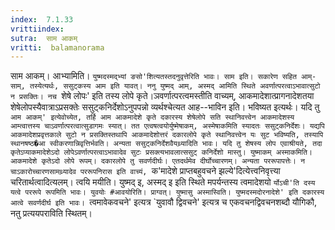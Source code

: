 ```yaml
---
index:  7.1.33
vrittiindex: 
sutra:  साम आकम्
vritti:  balamanorama 
---
```


साम आकम्। आभ्यामिति। `युष्मदस्मद्भ्यां ङसो'शित्यतस्तदनुवृत्तेरिति भावः। साम इति। सकारेण सहित आम्-साम्, तस्येत्यर्थः, ससुट्कस्य आम इति यावत्। ननु युष्मद् आम्, अस्मद् आमिति स्थिते अवर्णात्परत्वाऽभावात्सुटो न प्रसक्तिः। नच `शेषे लोपः' इति तस्य लोपे कृते।ञवर्णात्परत्वमस्तीति वाच्यम्, आकमादेशात्प्रागनादेशतया शेषेलोपस्यैवात्राऽप्रसक्तेः ससुट्कनिर्देशोऽनुपपन्नो व्यर्थश्चेत्यत आह--भाविन इति। भविष्यत इत्यर्थः। यदि तु `आम आकम्' इत्येवोच्येत, तर्हि आम आकमादेशे कृते दकारस्य शेषेलोपे सति स्थानिवत्त्वेन आकमादेशस्य आम्त्वात्तस्य चाऽवर्णात्परत्वात्सुडागमः स्यात्। तत एत्वषत्वयोर्युष्मेषाकम्, अस्मेषाकमिति स्यादतः ससुट्कनिर्देशः। यद्यपि आकमादेशप्रवृत्तकाले सुटो न प्रसक्तिस्तथापि आकमादेशोत्तरं दकारलोपे कृते स्थानिवत्त्वेन यः सुट भविष्यति, तस्यापि स्थानषष्ठ�आ स्वीकरणान्निवृत्तिर्भवति। अन्यता ससुट्कनिर्देशवैयथ्र्यादिति भावः। यदि तु शेषस्य लोप एवाश्रीयते, तदा कृतेऽप्याकमादेशेऽदो लोपेऽवर्णात्परत्वाऽभावादेव सुटः प्रसक्त्यभावलात्ससुट् कनिर्देशो मास्तु। युष्माकम् अस्माकमिति। आकमादेशे कृतेऽदो लोपे रूपम्। दकारलोपे तु सवर्णदीर्घः। एतदर्थमेव दीर्घोच्चारणम्। अन्यता पररूपापत्तेः। न चाऽकारोच्चारणसामथ्र्यादेव पररूपनिरास इति वाच्यं, `क'मादेशे प्राप्तबहुवचने झल्ये'दित्येत्त्वनिवृत्त्या चरितार्थत्वादित्यलम्। त्वयि मयीति। युष्मद् इ, अस्मद् इ इति स्थिते मपर्यन्तस्य त्वमादेशयो `र्योऽची'ति दस्य यत्वे पररूपे रूपमिति भावः। युवयोः #आवयोरिति। प्राग्वत्। युष्मासु अस्मास्विति। युष्मदस्मदोरनादेशे' इति दकारस्य आत्वे सवर्णदीर्घ इति भावः। `त्वमावेकवचने' इत्यत्र `युवावौ द्विवचने' इत्यत्र च एकवचनद्विवचनशब्दौ यौगिकौ, नतु प्रत्ययपराविति स्थितम्। 

